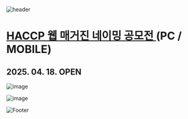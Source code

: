 ![header](https://capsule-render.vercel.app/api?type=wave&color=auto&height=150&section=header&text=2025.%2004.%2017&fontSize=60)

# <a href="https://onlinepage.co.kr/haccp_magazine/"> HACCP 웹 매거진 네이밍 공모전 </a> (PC / MOBILE)
## 2025. 04. 18. OPEN

![image](https://github.com/user-attachments/assets/cb4bad21-a41c-4843-ba5f-83f71814b94d)


![image](https://github.com/user-attachments/assets/95a5e030-97c3-4f3f-9d45-7b792f926faf)


![Footer](https://capsule-render.vercel.app/api?type=waving&color=auto&height=200&section=footer)









